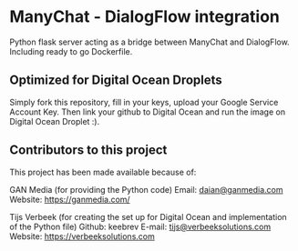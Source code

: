 # ManyChat - DialogFlow integration
Python flask server acting as a bridge between ManyChat and DialogFlow. Including ready to go Dockerfile.

## Optimized for Digital Ocean Droplets
Simply fork this repository, fill in your keys, upload your Google Service Account Key. Then link your github to Digital Ocean and run the image on Digital Ocean Droplet :).

## Contributors to this project
This project has been made available because of:

GAN Media (for providing the Python code)
Email: daian@ganmedia.com
Website: https://ganmedia.com/

Tijs Verbeek (for creating the set up for Digital Ocean and implementation of the Python file)
Github: keebrev
E-mail: tijs@verbeeksolutions.com
Website: https://verbeeksolutions.com
